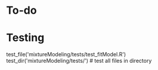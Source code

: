 # To-do


# Testing

test_file('mixtureModeling/tests/test_fitModel.R')
test_dir('mixtureModeling/tests/') # test all files in directory

